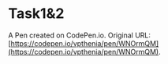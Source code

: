 # Task1&2

A Pen created on CodePen.io. Original URL: [https://codepen.io/vpthenia/pen/WNOrmQM](https://codepen.io/vpthenia/pen/WNOrmQM).



